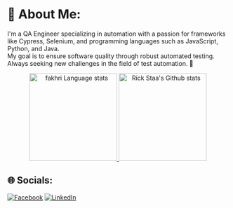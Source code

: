 # 💫 About Me:
I'm a QA Engineer specializing in automation with a passion for frameworks like Cypress, Selenium, and programming languages such as JavaScript, Python, and Java.<br>
My goal is to ensure software quality through robust automated testing. Always seeking new challenges in the field of test automation. 🚀

<div align="center">
  <a href="https://github.com/anuraghazra/github-readme-stats#gh-light-mode-only">
    <img height=200 src="https://github-readme-stats-git-masterrstaa-rickstaa.vercel.app/api/top-langs/?username=Amiin29&layout=compact&langs_count=10&hide_border=true&role=owner,collaborator&theme=default#gh-light-mode-only" alt="fakhri Language stats" />
  </a>
  <a href="https://github.com/anuraghazra/github-readme-stats#gh-light-mode-only">
    <img height=200 src="https://github-readme-stats-git-masterrstaa-rickstaa.vercel.app/api?username=Amiin29&show_icons=true&count_private=true&line_height=28&hide_border=true&card_width=450&include_all_commits=true&role=owner,collaborator&exclude_repo=github-readme-stats&theme=default#gh-light-mode-only" alt="Rick Staa's Github stats" />
  </a>
</div>

## 🌐 Socials:
[![Facebook](https://img.shields.io/badge/Facebook-%231877F2.svg?logo=Facebook&logoColor=white)](https://www.facebook.com/profile.php?id=100004177723902) [![LinkedIn](https://img.shields.io/badge/LinkedIn-%230077B5.svg?logo=linkedin&logoColor=white)](https://www.linkedin.com/in/amin-miladi/)
